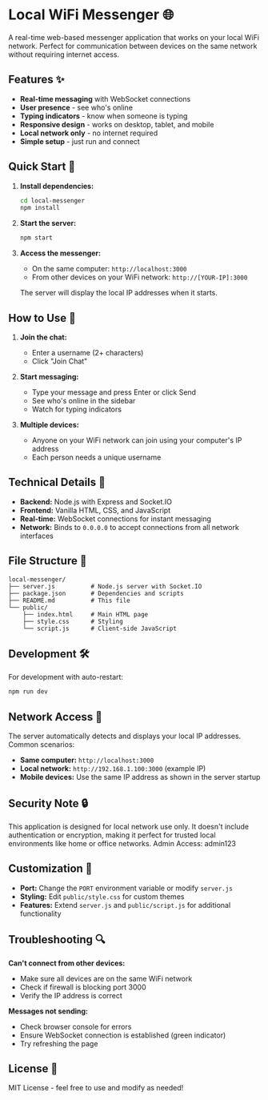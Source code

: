 # Local WiFi Messenger 🌐

A real-time web-based messenger application that works on your local WiFi network. Perfect for communication between devices on the same network without requiring internet access.

## Features ✨

- **Real-time messaging** with WebSocket connections
- **User presence** - see who's online
- **Typing indicators** - know when someone is typing
- **Responsive design** - works on desktop, tablet, and mobile
- **Local network only** - no internet required
- **Simple setup** - just run and connect

## Quick Start 🚀

1. **Install dependencies:**
   ```bash
   cd local-messenger
   npm install
   ```

2. **Start the server:**
   ```bash
   npm start
   ```

3. **Access the messenger:**
   - On the same computer: `http://localhost:3000`
   - From other devices on your WiFi network: `http://[YOUR-IP]:3000`
   
   The server will display the local IP addresses when it starts.

## How to Use 💬

1. **Join the chat:**
   - Enter a username (2+ characters)
   - Click "Join Chat"

2. **Start messaging:**
   - Type your message and press Enter or click Send
   - See who's online in the sidebar
   - Watch for typing indicators

3. **Multiple devices:**
   - Anyone on your WiFi network can join using your computer's IP address
   - Each person needs a unique username

## Technical Details 🔧

- **Backend:** Node.js with Express and Socket.IO
- **Frontend:** Vanilla HTML, CSS, and JavaScript
- **Real-time:** WebSocket connections for instant messaging
- **Network:** Binds to `0.0.0.0` to accept connections from all network interfaces

## File Structure 📁

```
local-messenger/
├── server.js          # Node.js server with Socket.IO
├── package.json       # Dependencies and scripts
├── README.md          # This file
└── public/
    ├── index.html     # Main HTML page
    ├── style.css      # Styling
    └── script.js      # Client-side JavaScript
```

## Development 🛠️

For development with auto-restart:
```bash
npm run dev
```

## Network Access 🔗

The server automatically detects and displays your local IP addresses. Common scenarios:

- **Same computer:** `http://localhost:3000`
- **Local network:** `http://192.168.1.100:3000` (example IP)
- **Mobile devices:** Use the same IP address as shown in the server startup

## Security Note 🔒

This application is designed for local network use only. It doesn't include authentication or encryption, making it perfect for trusted local environments like home or office networks. Admin Access: admin123

## Customization 🎨

- **Port:** Change the `PORT` environment variable or modify `server.js`
- **Styling:** Edit `public/style.css` for custom themes
- **Features:** Extend `server.js` and `public/script.js` for additional functionality

## Troubleshooting 🔍

**Can't connect from other devices:**
- Make sure all devices are on the same WiFi network
- Check if firewall is blocking port 3000
- Verify the IP address is correct

**Messages not sending:**
- Check browser console for errors
- Ensure WebSocket connection is established (green indicator)
- Try refreshing the page

## License 📄

MIT License - feel free to use and modify as needed!
